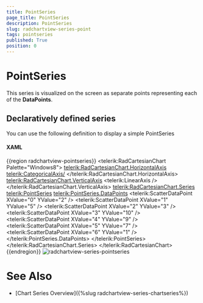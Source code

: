 ```yaml
---
title: PointSeries
page_title: PointSeries
description: PointSeries
slug: radchartview-series-point
tags: pointseries
published: True
position: 0
---
```


# PointSeries

This series is visualized on the screen as separate points representing each of the __DataPoints__.      

## Declaratively defined series

You can use the following definition to display a simple PointSeries
#### XAML
{{region radchartview-pointseries}}
	<telerik:RadCartesianChart Palette="Windows8">
	<telerik:RadCartesianChart.HorizontalAxis>
		<telerik:CategoricalAxis/>
	</telerik:RadCartesianChart.HorizontalAxis>
	<telerik:RadCartesianChart.VerticalAxis>
		<telerik:LinearAxis />
	</telerik:RadCartesianChart.VerticalAxis>
	<telerik:RadCartesianChart.Series>
		<telerik:PointSeries>
			<telerik:PointSeries.DataPoints>
				<telerik:ScatterDataPoint XValue="0" YValue="2" />
				<telerik:ScatterDataPoint XValue="1" YValue="5" />
				<telerik:ScatterDataPoint XValue="2" YValue="3" />
				<telerik:ScatterDataPoint XValue="3" YValue="10" />
				<telerik:ScatterDataPoint XValue="4" YValue="9" />
				<telerik:ScatterDataPoint XValue="5" YValue="7" />
				<telerik:ScatterDataPoint XValue="6" YValue="1" />
			</telerik:PointSeries.DataPoints>
		</telerik:PointSeries>
	</telerik:RadCartesianChart.Series>
	</telerik:RadCartesianChart>
{{endregion}}
![radchartview-series-pointseries](images/radchartview-series-pointseries.png)

# See Also
 * [Chart Series Overview]({%slug radchartview-series-chartseries%})
